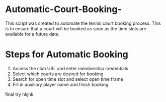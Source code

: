 # Automatic-Court-Booking-
This script was created to automate the tennis court booking process. This is to ensure that a court will be booked as soon as the time slots are available for a future date.

# Steps for Automatic Booking
1. Access the club URL and enter membership credentials
2. Select which courts are desired for booking
3. Search for open time slot and select open time frame
4. Fill in auxiliary player name and finish booking

final try nkjnk


